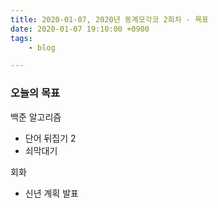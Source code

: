 ```yaml
---
title: 2020-01-07, 2020년 동계모각코 2회차 - 목표
date: 2020-01-07 19:10:00 +0900
tags:
    - blog

---
```


### 오늘의 목표   

백준 알고리즘   
- 단어 뒤집기 2  
- 쇠막대기   

회화   
- 신년 계획 발표  
